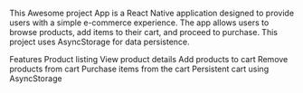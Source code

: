 This Awesome project App is a React Native application designed to provide users with a simple e-commerce experience. The app allows users to browse products, add items to their cart, and proceed to purchase. This project uses AsyncStorage for data persistence.

Features
Product listing
View product details
Add products to cart
Remove products from cart
Purchase items from the cart
Persistent cart using AsyncStorage
